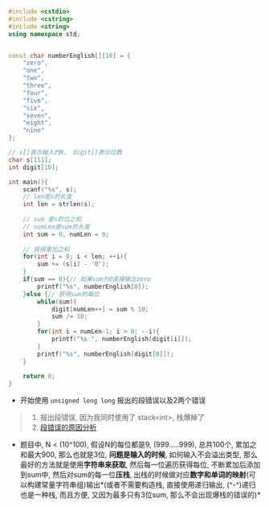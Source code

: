 ```cpp
#include <cstdio>
#include <cstring>
#include <string>
using namespace std;


const char numberEnglish[][10] = {
	"zero",
	"one",
	"two",
	"three",
	"four",
	"five",
	"six",
	"seven",
	"eight",
	"nine" 
};

// s[]表示输入的N， digit[]表示位数 
char s[111];
int digit[10]; 

int main(){
	scanf("%s", s);
	// len是s的长度
	int len = strlen(s); 
	
	// sum 是s的位之和
	// numLen是sum的长度 
	int sum = 0, numLen = 0;
	
	// 获得累加之和
	for(int i = 0; i < len; ++i){
		sum += (s[i] - '0');
	} 
	if(sum == 0){// 如果sum为0直接输出zero 
		printf("%s", numberEnglish[0]);
	}else {// 获得sum的每位 
		while(sum){
			digit[numLen++] = sum % 10;
			sum /= 10;
		}
		for(int i = numLen-1; i > 0; --i){
			printf("%s ", numberEnglish[digit[i]]);
		}
		printf("%s", numberEnglish[digit[0]]);
	}
	
	return 0;
} 
```

- 开始使用 ``` unsigned long long ``` 报出的段错误以及2两个错误

> 1. 报出段错误, 因为我同时使用了 stack\<int\>, 栈爆掉了 
> 2. [段错误的原因分析](https://blog.csdn.net/E_ROAD_BY_U/article/details/61415732)

- 题目中, N < (10^100), 假设N的每位都是9, (999.....999), 总共100个, 累加之和最大900, 那么也就是3位, **问题是输入的时候**, 如何输入不会溢出类型, 那么最好的方法就是使用**字符串来获取**, 然后每一位遍历获得每位, 不断累加后添加到sum中, 然后对sum的每一位**压栈**, 出栈的时候做对应**数字和单词的映射**(可以构建常量字符串组)输出*(或者不需要构造栈, 直接使用递归输出, (^-^)递归也是一种栈, 而且方便, 又因为最多只有3位sum, 那么不会出现爆栈的错误的)*
